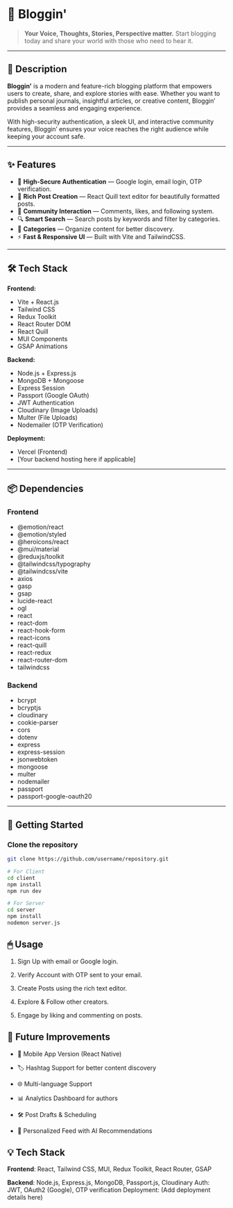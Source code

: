 # 📖 Bloggin'

> **Your Voice, Thoughts, Stories, Perspective matter.** Start blogging today and share your world with those who need to hear it.

---

## 🌟 Description

**Bloggin'** is a modern and feature-rich blogging platform that empowers users to create, share, and explore stories with ease. Whether you want to publish personal journals, insightful articles, or creative content, Bloggin’ provides a seamless and engaging experience.  

With high-security authentication, a sleek UI, and interactive community features, Bloggin’ ensures your voice reaches the right audience while keeping your account safe.

---

## ✨ Features

- 🔐 **High-Secure Authentication** — Google login, email login, OTP verification.  
- 📝 **Rich Post Creation** — React Quill text editor for beautifully formatted posts.  
- 💬 **Community Interaction** — Comments, likes, and following system.  
- 🔍 **Smart Search** — Search posts by keywords and filter by categories.  
- 📂 **Categories** — Organize content for better discovery.  
- ⚡ **Fast & Responsive UI** — Built with Vite and TailwindCSS.  

---

## 🛠 Tech Stack

**Frontend:**  
- Vite + React.js  
- Tailwind CSS  
- Redux Toolkit  
- React Router DOM  
- React Quill  
- MUI Components  
- GSAP Animations  

**Backend:**  
- Node.js + Express.js  
- MongoDB + Mongoose  
- Express Session  
- Passport (Google OAuth)  
- JWT Authentication  
- Cloudinary (Image Uploads)  
- Multer (File Uploads)  
- Nodemailer (OTP Verification)  

**Deployment:**  
- Vercel (Frontend)  
- [Your backend hosting here if applicable]  

---

## 📦 Dependencies

### Frontend
- @emotion/react
- @emotion/styled
- @heroicons/react
- @mui/material
- @reduxjs/toolkit
- @tailwindcss/typography
- @tailwindcss/vite
- axios
- gasp
- gsap
- lucide-react
- ogl
- react
- react-dom
- react-hook-form
- react-icons
- react-quill
- react-redux
- react-router-dom
- tailwindcss


### **Backend**
- bcrypt
- bcryptjs
- cloudinary
- cookie-parser
- cors
- dotenv
- express
- express-session
- jsonwebtoken
- mongoose
- multer
- nodemailer
- passport
- passport-google-oauth20


---

## 🚀 Getting Started

### **Clone the repository**
```bash
git clone https://github.com/username/repository.git

# For Client
cd client
npm install
npm run dev

# For Server
cd server
npm install
nodemon server.js

```

## 🖱 Usage
1. Sign Up with email or Google login.

2. Verify Account with OTP sent to your email.

3. Create Posts using the rich text editor.

4. Explore & Follow other creators.

5. Engage by liking and commenting on posts.

## 🔮 Future Improvements
- 📱 Mobile App Version (React Native)

- 🏷 Hashtag Support for better content discovery

- 🌐 Multi-language Support

- 📊 Analytics Dashboard for authors

- 🛠 Post Drafts & Scheduling

- 🎯 Personalized Feed with AI Recommendations

## 💡 Tech Stack
**Frontend**: React, Tailwind CSS, MUI, Redux Toolkit, React Router, GSAP

**Backend**: Node.js, Express.js, MongoDB, Passport.js, Cloudinary
Auth: JWT, OAuth2 (Google), OTP verification
Deployment: (Add deployment details here)
